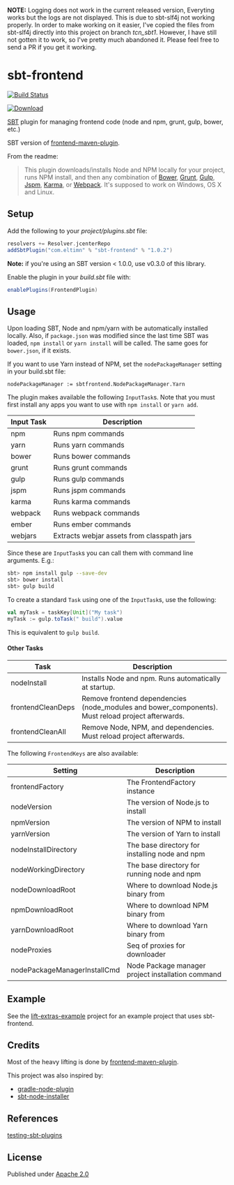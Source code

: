 **NOTE:** Logging does not work in the current released version, Everyting works but the logs are not displayed. This is due to sbt-slf4j not working properly. In order to make working on it easier, I've copied the files from sbt-slf4j directly into this project on branch *tcn_sbt1*. However, I have still not gotten it to work, so I've pretty much abandoned it. Please feel free to send a PR if you get it working.

sbt-frontend
============

[![Build Status](https://travis-ci.org/eltimn/sbt-frontend.svg?branch=master)](https://travis-ci.org/eltimn/sbt-frontend)

[ ![Download](https://api.bintray.com/packages/eltimn/sbt-plugins/sbt-frontend/images/download.svg) ](https://bintray.com/eltimn/sbt-plugins/sbt-frontend/_latestVersion)

[SBT](http://www.scala-sbt.org/) plugin for managing frontend code (node and npm, grunt, gulp, bower, etc.)

SBT version of [frontend-maven-plugin](https://github.com/eirslett/frontend-maven-plugin).

From the readme:

> This plugin downloads/installs Node and NPM locally for your project, runs NPM install, and then any combination of [Bower](http://bower.io/), [Grunt](http://gruntjs.com/), [Gulp](http://gulpjs.com/), [Jspm](http://jspm.io), [Karma](http://karma-runner.github.io/), or [Webpack](http://webpack.github.io/).
> It's supposed to work on Windows, OS X and Linux.

Setup
-----

Add the following to your _project/plugins.sbt_ file:

```scala
resolvers += Resolver.jcenterRepo
addSbtPlugin("com.eltimn" % "sbt-frontend" % "1.0.2")
```

**Note:** if you're using an SBT version < 1.0.0, use v0.3.0 of this library.

Enable the plugin in your _build.sbt_ file with:

```scala
enablePlugins(FrontendPlugin)
```

Usage
-----

Upon loading SBT, Node and npm/yarn with be automatically installed locally. Also, if `package.json` was modified since the last time SBT was loaded, `npm install` or `yarn install` will be called. The same goes for `bower.json`, if it exists.

If you want to use Yarn instead of NPM, set the `nodePackageManager` setting in your build.sbt file:

    nodePackageManager := sbtfrontend.NodePackageManager.Yarn

The plugin makes available the following `InputTask`s. Note that you must first install any apps you want to use with `npm install` or `yarn add`.

| Input Task    | Description   |
| ------------- | ------------- |
| npm           | Runs npm commands |
| yarn          | Runs yarn commands |
| bower         | Runs bower commands |
| grunt         | Runs grunt commands |
| gulp          | Runs gulp commands |
| jspm          | Runs jspm commands |
| karma         | Runs karma commands |
| webpack       | Runs webpack commands |
| ember         | Runs ember commands |
| webjars       | Extracts webjar assets from classpath jars |

Since these are `InputTask`s you can call them with command line arguments. E.g.:

```bash
sbt> npm install gulp --save-dev
sbt> bower install
sbt> gulp build
```

To create a standard `Task` using one of the `InputTask`s, use the following:

```scala
val myTask = taskKey[Unit]("My task")
myTask := gulp.toTask(" build").value
```

This is equivalent to ```gulp build```.

#### Other Tasks

| Task              | Description   |
| -------------     | ------------- |
| nodeInstall       | Installs Node and npm. Runs automatically at startup. |
| frontendCleanDeps | Remove frontend dependencies (node_modules and bower_components). Must reload project afterwards. |
| frontendCleanAll  | Remove Node, NPM, and dependencies. Must reload project afterwards. |

The following `FrontendKeys` are also available:

| Setting              | Description   |
| -------------------- | ------------- |
| frontendFactory      | The FrontendFactory instance |
| nodeVersion          | The version of Node.js to install |
| npmVersion           | The version of NPM to install |
| yarnVersion          | The version of Yarn to install |
| nodeInstallDirectory | The base directory for installing node and npm |
| nodeWorkingDirectory | The base directory for running node and npm |
| nodeDownloadRoot     | Where to download Node.js binary from |
| npmDownloadRoot      | Where to download NPM binary from |
| yarnDownloadRoot     | Where to download Yarn binary from |
| nodeProxies          | Seq of proxies for downloader |
| nodePackageManagerInstallCmd | Node Package manager project installation command |

Example
-------

See the [lift-extras-example](https://github.com/eltimn/lift-extras-example) project for an example project that uses sbt-frontend.


Credits
-------

Most of the heavy lifting is done by [frontend-maven-plugin](https://github.com/eirslett/frontend-maven-plugin).

This project was also inspired by:

* [gradle-node-plugin](https://github.com/srs/gradle-node-plugin)
* [sbt-node-installer](https://github.com/backtick/sbt-node-installer)

References
----------
[testing-sbt-plugins](http://eed3si9n.com/testing-sbt-plugins)

License
-------
Published under [Apache 2.0](http://www.apache.org/licenses/LICENSE-2.0.txt)
